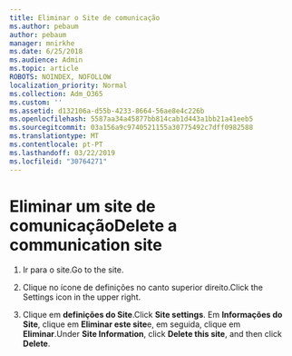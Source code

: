 ```yaml
---
title: Eliminar o Site de comunicação
ms.author: pebaum
author: pebaum
manager: mnirkhe
ms.date: 6/25/2018
ms.audience: Admin
ms.topic: article
ROBOTS: NOINDEX, NOFOLLOW
localization_priority: Normal
ms.collection: Adm_O365
ms.custom: ''
ms.assetid: d132106a-d55b-4233-8664-56ae8e4c226b
ms.openlocfilehash: 5587aa34a45877bb814cab1d443a1bb21a41eeb5
ms.sourcegitcommit: 03a156a9c9740521155a30775492c7dff0982588
ms.translationtype: MT
ms.contentlocale: pt-PT
ms.lasthandoff: 03/22/2019
ms.locfileid: "30764271"
---
```

# <a name="delete-a-communication-site"></a><span data-ttu-id="b02cd-102">Eliminar um site de comunicação</span><span class="sxs-lookup"><span data-stu-id="b02cd-102">Delete a communication site</span></span>

1. <span data-ttu-id="b02cd-103">Ir para o site.</span><span class="sxs-lookup"><span data-stu-id="b02cd-103">Go to the site.</span></span>
    
2. <span data-ttu-id="b02cd-104">Clique no ícone de definições no canto superior direito.</span><span class="sxs-lookup"><span data-stu-id="b02cd-104">Click the Settings icon in the upper right.</span></span>
    
3. <span data-ttu-id="b02cd-105">Clique em **definições do Site**.</span><span class="sxs-lookup"><span data-stu-id="b02cd-105">Click **Site settings**.</span></span> <span data-ttu-id="b02cd-106">Em **Informações do Site**, clique em **Eliminar este site**e, em seguida, clique em **Eliminar**.</span><span class="sxs-lookup"><span data-stu-id="b02cd-106">Under **Site Information**, click **Delete this site**, and then click **Delete**.</span></span>
    

